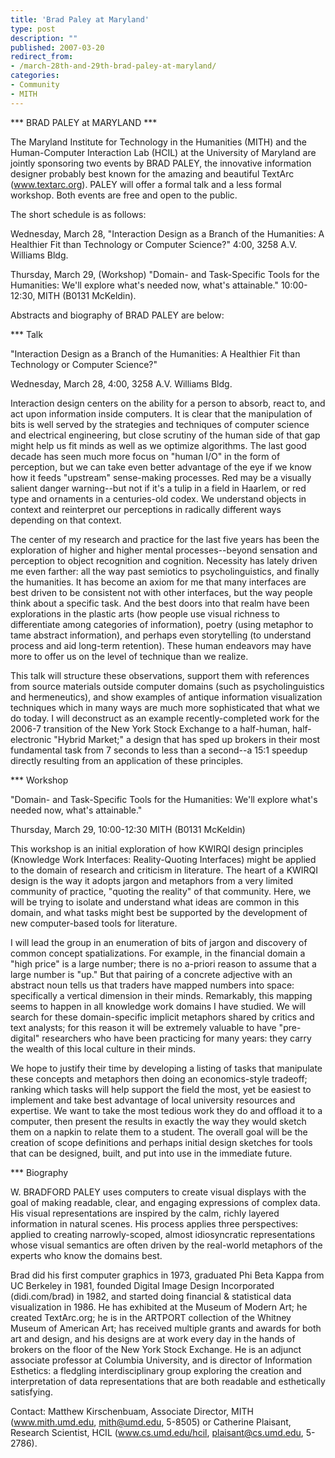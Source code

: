 ```yaml
---
title: 'Brad Paley at Maryland'
type: post
description: ""
published: 2007-03-20
redirect_from: 
- /march-28th-and-29th-brad-paley-at-maryland/
categories:
- Community
- MITH
---
```

\*\*\* BRAD PALEY at MARYLAND \*\*\*

The Maryland Institute for Technology in the Humanities (MITH) and the Human-Computer Interaction Lab (HCIL) at the University of Maryland are jointly sponsoring two events by BRAD PALEY, the innovative information designer probably best known for the amazing and beautiful TextArc (www.textarc.org). PALEY will offer a formal talk and a less formal workshop. Both events are free and open to the public.

The short schedule is as follows:

Wednesday, March 28, "Interaction Design as a Branch of the Humanities: A Healthier Fit than Technology or Computer Science?" 4:00, 3258 A.V. Williams Bldg.

Thursday, March 29, (Workshop) "Domain- and Task-Specific Tools for the Humanities: We'll explore what's needed now, what's attainable." 10:00-12:30, MITH (B0131 McKeldin).

Abstracts and biography of BRAD PALEY are below:

\*\*\* Talk

"Interaction Design as a Branch of the Humanities: A Healthier Fit than Technology or Computer Science?"

Wednesday, March 28, 4:00, 3258 A.V. Williams Bldg.

Interaction design centers on the ability for a person to absorb, react to, and act upon information inside computers. It is clear that the manipulation of bits is well served by the strategies and techniques of computer science and electrical engineering, but close scrutiny of the human side of that gap might help us fit minds as well as we optimize algorithms. The last good decade has seen much more focus on "human I/O" in the form of perception, but we can take even better advantage of the eye if we know how it feeds "upstream" sense-making processes. Red may be a visually salient danger warning--but not if it's a tulip in a field in Haarlem, or red type and ornaments in a centuries-old codex. We understand objects in context and reinterpret our perceptions in radically different ways depending on that context.

The center of my research and practice for the last five years has been the exploration of higher and higher mental processes--beyond sensation and perception to object recognition and cognition. Necessity has lately driven me even farther: all the way past semiotics to psycholinguistics, and finally the humanities. It has become an axiom for me that many interfaces are best driven to be consistent not with other interfaces, but the way people think about a specific task. And the best doors into that realm have been explorations in the plastic arts (how people use visual richness to differentiate among categories of information), poetry (using metaphor to tame abstract information), and perhaps even storytelling (to understand process and aid long-term retention). These human endeavors may have more to offer us on the level of technique than we realize.

This talk will structure these observations, support them with references from source materials outside computer domains (such as psycholinguistics and hermeneutics), and show examples of antique information visualization techniques which in many ways are much more sophisticated that what we do today. I will deconstruct as an example recently-completed work for the 2006-7 transition of the New York Stock Exchange to a half-human, half-electronic "Hybrid Market;" a design that has sped up brokers in their most fundamental task from 7 seconds to less than a second--a 15:1 speedup directly resulting from an application of these principles.

\*\*\* Workshop

"Domain- and Task-Specific Tools for the Humanities: We'll explore what's needed now, what's attainable."

Thursday, March 29, 10:00-12:30 MITH (B0131 McKeldin)

This workshop is an initial exploration of how KWIRQI design principles (Knowledge Work Interfaces: Reality-Quoting Interfaces) might be applied to the domain of research and criticism in literature. The heart of a KWIRQI design is the way it adopts jargon and metaphors from a very limited community of practice, "quoting the reality" of that community. Here, we will be trying to isolate and understand what ideas are common in this domain, and what tasks might best be supported by the development of new computer-based tools for literature.

I will lead the group in an enumeration of bits of jargon and discovery of common concept spatializations. For example, in the financial domain a "high price" is a large number; there is no a-priori reason to assume that a large number is "up." But that pairing of a concrete adjective with an abstract noun tells us that traders have mapped numbers into space: specifically a vertical dimension in their minds. Remarkably, this mapping seems to happen in all knowledge work domains I have studied. We will search for these domain-specific implicit metaphors shared by critics and text analysts; for this reason it will be extremely valuable to have "pre-digital" researchers who have been practicing for many years: they carry the wealth of this local culture in their minds.

We hope to justify their time by developing a listing of tasks that manipulate these concepts and metaphors then doing an economics-style tradeoff; ranking which tasks will help support the field the most, yet be easiest to implement and take best advantage of local university resources and expertise. We want to take the most tedious work they do and offload it to a computer, then present the results in exactly the way they would sketch them on a napkin to relate them to a student. The overall goal will be the creation of scope definitions and perhaps initial design sketches for tools that can be designed, built, and put into use in the immediate future.

\*\*\* Biography

W. BRADFORD PALEY uses computers to create visual displays with the goal of making readable, clear, and engaging expressions of complex data. His visual representations are inspired by the calm, richly layered information in natural scenes. His process applies three perspectives: applied to creating narrowly-scoped, almost idiosyncratic representations whose visual semantics are often driven by the real-world metaphors of the experts who know the domains best.

Brad did his first computer graphics in 1973, graduated Phi Beta Kappa from UC Berkeley in 1981, founded Digital Image Design Incorporated (didi.com/brad) in 1982, and started doing financial & statistical data visualization in 1986. He has exhibited at the Museum of Modern Art; he created TextArc.org; he is in the ARTPORT collection of the Whitney Museum of American Art; has received multiple grants and awards for both art and design, and his designs are at work every day in the hands of brokers on the floor of the New York Stock Exchange. He is an adjunct associate professor at Columbia University, and is director of Information Esthetics: a fledgling interdisciplinary group exploring the creation and interpretation of data representations that are both readable and esthetically satisfying.

Contact: Matthew Kirschenbuam, Associate Director, MITH (www.mith.umd.edu, mith@umd.edu, 5-8505) or Catherine Plaisant, Research Scientist, HCIL (www.cs.umd.edu/hcil, plaisant@cs.umd.edu, 5-2786).
